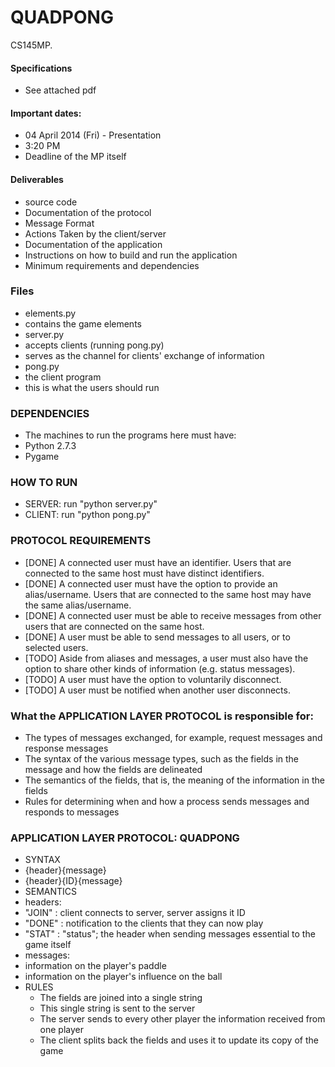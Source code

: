 QUADPONG
========

CS145MP.


#### Specifications ####
* See attached pdf

#### Important dates: ####
* 04 April 2014 (Fri) - Presentation
 * 3:20 PM
 * Deadline of the MP itself

#### Deliverables ####
* source code
* Documentation of the protocol
 * Message Format
 * Actions Taken by the client/server
* Documentation of the application
 * Instructions on how to build and run the application
 * Minimum requirements and dependencies


### Files ###
* elements.py
 * contains the game elements
* server.py
 * accepts clients (running pong.py)
 * serves as the channel for clients' exchange of information
* pong.py
 * the client program
 * this is what the users should run

### DEPENDENCIES ###
* The machines to run the programs here must have:  
 * Python 2.7.3
 * Pygame

### HOW TO RUN ###
* SERVER: run "python server.py"
* CLIENT: run "python pong.py"

### PROTOCOL REQUIREMENTS ###
* [DONE] A connected user must have an identifier. Users that are connected to the same host must have  distinct identifiers.
* [DONE] A connected user must have the option to provide an alias/username. Users that are connected to the same host may have the same alias/username.
* [DONE] A connected user must be able to receive messages from other users that are connected on the same host.
* [DONE] A user must be able to send messages to all users, or to selected users.
* [TODO] Aside from aliases and messages, a user must also have the option to share other kinds of information (e.g. status messages).
* [TODO] A user must have the option to voluntarily disconnect.
* [TODO] A user must be notified when another user disconnects.

### What the APPLICATION LAYER PROTOCOL is responsible for: ###
* The types of messages exchanged, for example, request messages and response messages
* The syntax of the various message types, such as the fields in the message and how the fields are delineated
* The semantics of the fields, that is, the meaning of the information in the fields
* Rules for determining when and how a process sends messages and responds to messages


### APPLICATION LAYER PROTOCOL: QUADPONG ###
* SYNTAX
 * {header}{message}
 * {header}{ID}{message}
* SEMANTICS
 * headers:
  * "JOIN" : client connects to server, server assigns it ID
  * "DONE" : notification to the clients that they can now play
  * "STAT" : "status"; the header when sending messages essential to the game itself
 * messages:
  * information on the player's paddle 
  * information on the player's influence on the ball
* RULES
  * The fields are joined into a single string 
  * This single string is sent to the server
  * The server sends to every other player the information received from one player
  * The client splits back the fields and uses it to update its copy of the game